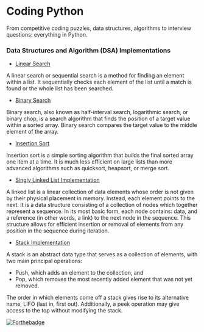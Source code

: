 # Coding Python

From competitive coding puzzles, data structures, algorithms to interview questions: everything in Python.

### Data Structures and Algorithm (DSA) Implementations

- [Linear Search](dsa/linear_search.py)

A linear search or sequential search is a method for finding an element within a list. It sequentially checks each element of the list until a match is found or the whole list has been searched.

- [Binary Search](dsa/binary_search.py)

Binary search, also known as half-interval search, logarithmic search, or binary chop, is a search algorithm that finds the position of a target value within a sorted array. Binary search compares the target value to the middle element of the array.

- [Insertion Sort](dsa/insertion_sort.py)

Insertion sort is a simple sorting algorithm that builds the final sorted array one item at a time. It is much less efficient on large lists than more advanced algorithms such as quicksort, heapsort, or merge sort.

- [Singly Linked List Implementation](dsa/singly_linked_list.py)

A linked list is a linear collection of data elements whose order is not given by their physical placement in memory. Instead, each element points to the next. It is a data structure consisting of a collection of nodes which together represent a sequence. In its most basic form, each node contains: data, and a reference (in other words, a link) to the next node in the sequence. This structure allows for efficient insertion or removal of elements from any position in the sequence during iteration.

- [Stack Implementation](dsa/stack.py)

A stack is an abstract data type that serves as a collection of elements, with two main principal operations:

- Push, which adds an element to the collection, and
- Pop, which removes the most recently added element that was not yet removed.

The order in which elements come off a stack gives rise to its alternative name, LIFO (last in, first out). Additionally, a peek operation may give access to the top without modifying the stack.

[![Forthebadge](https://forthebadge.com/images/badges/built-with-love.svg)](https://forthebadge.com)

